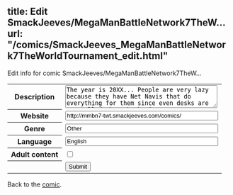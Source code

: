 title: Edit SmackJeeves/MegaManBattleNetwork7TheW...
url: "/comics/SmackJeeves_MegaManBattleNetwork7TheWorldTournament_edit.html"
---
Edit info for comic SmackJeeves/MegaManBattleNetwork7TheW...

<form name="comic" action="http://gaepostmail.appspot.com/comic/" method="post">
<table class="comicinfo">
<tr>
<th>Description</th><td><textarea name="description" cols="40" rows="3">The year is 20XX... People are very lazy because they have Net Navis that do everything for them since even desks are controlled through the internet. Some people use these Net Navis for fighting and are called &quot;Net Battlers&quot;. But, who is the strongest Net Battler? This tournament will decide that.</textarea></td>
</tr>
<tr>
<th>Website</th><td><input type="text" name="url" value="http://mmbn7-twt.smackjeeves.com/comics/" size="40"/></td>
</tr>
<tr>
<th>Genre</th><td><input type="text" name="genre" value="Other" size="40"/></td>
</tr>
<tr>
<th>Language</th><td><input type="text" name="language" value="English" size="40"/></td>
</tr>
<tr>
<th>Adult content</th><td><input type="checkbox" name="adult" value="adult" /></td>
</tr>
<tr>
<th></th><td>
<input type="hidden" name="comic" value="SmackJeeves_MegaManBattleNetwork7TheWorldTournament" />
<input type="submit" name="submit" value="Submit" />
</td>
</tr>
</table>
</form>

Back to the [comic](SmackJeeves_MegaManBattleNetwork7TheWorldTournament.html).
